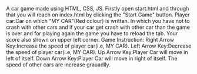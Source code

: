 A car game made using HTML, CSS, JS. Firstly open start.html and through that you will reach on index.html by clicking the "Start Game" button. Player car:Car on which "MY CAR"(Red colour) is written. In which you have not to crash with other cars and if your car get crash with other car than the game is over and for playing again the game you have to reload the tab. Your score also shown on upper left corner. Game Instruction: Right Arrow Key:Increase the speed of player car(i.e, MY CAR). Left Arrow Key:Decrease the speed of player car(i.e, MY CAR). Up Arrow Key:Player Car will move in left of itself. Down Arrow Key:Player Car will move in right of itself. The speed of other cars are increase grauadlly.
